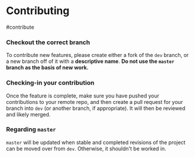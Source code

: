 # Contributing
#contribute
### Checkout the correct branch
To contribute new features, please create either a fork of the `dev` branch, or a new branch off of it with a **descriptive name**.
**Do not use the `master` branch as the basis of new work.**

### Checking-in your contribution
Once the feature is complete, make sure you have pushed your contributions to your remote repo, and then create a pull request for your branch into `dev` (or another branch, if appropriate). It will then be reviewed and likely merged.

### Regarding `master`
`master` will be updated when stable and completed revisions of the project can be moved over from `dev`. Otherwise, it shouldn't be worked in.

